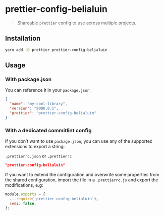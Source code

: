 # prettier-config-belialuin

> Shareable `prettier` config to use across multiple projects.

## Installation

```sh
yarn add -D prettier prettier-config-belialuin
```

## Usage

### With package.json

You can reference it in your `package.json`:

```json
{
  "name": "my-cool-library",
  "version": "9000.0.1",
  "prettier": "prettier-config-belialuin"
}
```

### With a dedicated commitlint config

If you don’t want to use `package.json`, you can use any of the supported
extensions to export a string:

`.prettierrc.json` or `.prettierrc`

```json
"prettier-config-belialuin"
```

If you want to extend the configuration and overwrite some properties from the
shared configuration, import the file in a `.prettierrc.js` and export the
modifications, e.g:

```js
module.exports = {
  ...require('prettier-config-belialuin'),
  semi: false,
};
```
